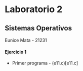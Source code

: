 # Laboratorio 2

## Sistemas Operativos

Eunice Mata - 21231

#### Ejercicio 1
- Primer programa - (e11.c)[e11.c]
